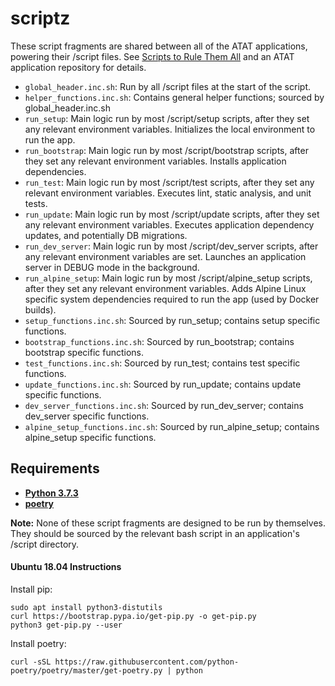 # scriptz

These script fragments are shared between all of the ATAT applications, powering
their /script files. See 
[Scripts to Rule Them All](https://github.com/github/scripts-to-rule-them-all) 
and an ATAT application repository for details.

- `global_header.inc.sh`: Run by all /script files at the start of the script.
- `helper_functions.inc.sh`: Contains general helper functions; sourced by 
global_header.inc.sh
- `run_setup`: Main logic run by most /script/setup scripts, after they set any
relevant environment variables. Initializes the local environment to run the app.
- `run_bootstrap`: Main logic run by most /script/bootstrap scripts, after they set 
any relevant environment variables. Installs application dependencies.
- `run_test`: Main logic run by most /script/test scripts, after they set any
relevant environment variables. Executes lint, static analysis, and unit tests.
- `run_update`: Main logic run by most /script/update scripts, after they set any
 relevant environment variables. Executes application dependency updates, and
 potentially DB migrations.
- `run_dev_server`: Main logic run by most /script/dev_server scripts, after any
 relevant environment variables are set. Launches an application server in DEBUG
 mode in the background.
- `run_alpine_setup`: Main logic run by most /script/alpine_setup scripts, after 
they set any relevant environment variables. Adds Alpine Linux specific system 
dependencies required to run the app (used by Docker builds).
- `setup_functions.inc.sh`: Sourced by run_setup; contains setup specific 
functions.
- `bootstrap_functions.inc.sh`: Sourced by run_bootstrap; contains bootstrap 
specific functions.
- `test_functions.inc.sh`: Sourced by run_test; contains test specific 
functions.
- `update_functions.inc.sh`: Sourced by run_update; contains update specific
 functions.
- `dev_server_functions.inc.sh`: Sourced by run_dev_server; contains dev_server
 specific functions.
- `alpine_setup_functions.inc.sh`: Sourced by run_alpine_setup; contains 
alpine_setup specific functions.

## Requirements

- **[Python 3.7.3](https://www.python.org/downloads/)**
- **[poetry](https://python-poetry.org/docs/)**

**Note:** None of these script fragments are designed to be run by themselves. 
They should be sourced by the relevant bash script in an application's /script 
directory.

#### Ubuntu 18.04 Instructions

Install pip:
```
sudo apt install python3-distutils
curl https://bootstrap.pypa.io/get-pip.py -o get-pip.py
python3 get-pip.py --user
```

Install poetry:
```
curl -sSL https://raw.githubusercontent.com/python-poetry/poetry/master/get-poetry.py | python
```
